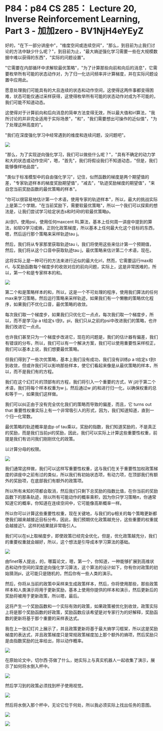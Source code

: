 # P84：p84 CS 285： Lecture 20, Inverse Reinforcement Learning, Part 3 - 加加zero - BV1NjH4eYEyZ

好的，"在下一部分讲座中"，"维度空间或连续空间"，"那么，到目前为止我们讨论的方法中缺少什么呢？"，到目前为止，"最大熵逆强化学习需要一些在大规模数据中难以获得的东西"，"实际的问题设置"。

"它需要在内部循环中求解软最优策略"，"为了计算那些向前和向后的消息"，它需要枚举所有可能的状态动作对，为了归一化访问频率并计算梯度，并在实际问题设置中应用此。

愿意处理我们可能具有的大且连续的状态和动作空间，这使得这两件事都变得困难，状态可能仅通过采样获得，这使得枚举所有可能的状态动作对成为不可能的，我们可能不知道动态。

这使得对于计算前向和后向消息的简单方法变得无效，所以最大值和irl算法，"我所讨论的并非完全适用于实际场景"，"和"，"我们需要想出可操作的近似值"，"为了处理这种高度的"。

"我们在深度强化学习中经常遇到的维度和连续问题，没问题吧"。

![](img/ca36acdffc20d8e82a39d4507323867f_1.png)

"那么，为了实现逆向强化学习，我们可以做些什么呢？"，"具有不确定的动力学和大的状态或动作空间"，嗯，"首先"，我们将假设我们不知道动态，"但是，我们能够像样地品尝"。

"类似于标准模型中的自由强化学习"，记住，似然函数的梯度是两个期望值的差，"专家轨迹样本的梯度奖励期望值"，"减去"，"轨迹奖励梯度的期望值"，"来自您当前奖励函数的最优策略的样本"。

"你可以很容易地估计第一个术语，使用专家的轨迹样本"，所以，最大的挑战实际上是第二个学期，"在当前奖励下，需要软最优策略"，所以一个我们可以探索的想法是，让我们尝试学习给定状态s和时间t的软最优策略p。

从t到1，使用psi，使用任何maxcent RL算法，基本上任何周一讲座中提到的算法，如软Q学习或熵，正则化政策梯度，所以基本上任何最大化这个目标的东西，嗯，然后运行那个策略来采样轨迹tau j。

然后，我们将从专家那里获取轨迹tau i，我们将使用这些来估计第一个预期值，然后，我们将从这个口音中获取轨迹tau j，最优策略来估计第二个术语，现在。

这将实际上是一种可行的方法来进行近似的最大化irl，然而，它需要运行max和rl，与奖励函数每个梯度步的收敛对应的前向问题，实际上，这是非常困难的，所以，第一个和是专家样本的和。



![](img/ca36acdffc20d8e82a39d4507323867f_3.png)

第二个和是策略样本的和，所以，这是一个不可处理的程序，使用我们算法的任何max来学习策略，然后运行策略来采样轨迹，如果我们有一个懒散的策略优化程序，如果我们不优化口音，最优策略的收敛。

每次我们取一个梯度步，如果我们只优化它一点点，每次我们取一个梯度步，所以，而不是学习p a t给定s t到t，pi，我们只从之前的psi中改进我们的策略，也许我们改进它一点点。

也许我们甚至只为一个梯度步改进它，现在的问题是，我们的估计器有偏差，我们有错误的分布，所以，我们可以有一个解决方案，我们可以使用重要性采样校正，我们可以基本上说，我们想要最优策略。

但我们得到了一些次优策略，基本上我们没有成功，我们没有训练p a t给定s t到t到收敛，但或许我们可以影响那些样本，使它们看起来像是从最优策略的样本，所以，而不是我们有的方程。

我们在这个幻灯片的顶部有的方程，我们将引入一个重要的方式，W j对于第二个术语，我们将每个样本权重为w j，然后通过w j的和进行归一化，以确保权重的总和等于一，如果我们这样做。

我们可以纠正由于没有完全优化我们的策略而导致的偏差，而且，它 turns out that 重要性权重实际上有一个非常吸引人的形式，因为，我们知道知道，直到一个归一化常数。

最优策略的轨迹概率是由p of tau乘以，奖励的指数，我们知道奖励的，不是真正的奖励，而是我们当前pi的奖励，因此，我们可以实际上计算这些重要性权重，前提是我们有访问我们刚刚优化的政策。

以计算分母的权限。

![](img/ca36acdffc20d8e82a39d4507323867f_5.png)

我们通常这样做，我们可以这样写重要性权重，这与我们在关于重要性加权政策梯度的讲座中之前有过的类似，所以我们有初始状态项，有动力项，在顶部我们有额外的奖励项，在底部我们有额外的政策项。

所以所有未知的项都会取消，然后我们只剩下总奖励的指数比值，在你当前的奖励函数下的那条轨迹，除以所有可能动作的概率乘积，因为你只学习策略π，你通常知道它的概率，你知道在连续空间中，它可能像高斯概率一样。

所以你可以计算这些重要性权重，现在关键地，与我们的ψ相关的每个策略更新都使我们越来越接近目标分布，因此，我们预期优化政策越充分，这些重要的权重就会越接近1，这样的结果就非常吸引人。

我们可以在si上取梯度步，即使政策已经完全优化，但是，优化政策越充分，我们的重要权重就会越好，所以，这个想法是引导成本学习算法的基础。



![](img/ca36acdffc20d8e82a39d4507323867f_7.png)

由finet等人提出，的，哪篇论文，嗯，第一个，你知道，一种能够扩展到高维状态和动作空间的深度逆向强化学习算法，这个算法的设计如下，你有你对政策的初始猜测pi，这可能只是随机的，然后你有一些人类的演示。

然后，你将从当前的政策中采样来生成政策样本，然后，你将使用那些，那些政策样本和人类演示将用于更新奖励，基本上使用你提供的样本和演示，然后更新后的奖励将被用于更新政策，所以嗯，最后。

这将产生一个奖励函数和一个实际有效的政策，如果政策被优化到收敛，政策实际上将是那个奖励函数的好政策，奖励函数应该希望是对专家行为的好解释，奖励函数的更新将基于那个重要的采样表达式。

我在上一张幻灯片上展示了，并且政策更新将基于最大熵学习框架，所以这是奖励梯度的表达式，并且政策梯度只是常规政策梯度加上那个额外的熵项，然后奖励只是由指数奖励的比率给出，除以动作概率。



![](img/ca36acdffc20d8e82a39d4507323867f_9.png)

在原始论文中，切尔西·芬做了什么，她实际上与真实机器人一起收集了演示，展示了如何将水倒入杯中。

![](img/ca36acdffc20d8e82a39d4507323867f_11.png)

然后学习到的政策必须找到杯子使用视觉。

![](img/ca36acdffc20d8e82a39d4507323867f_13.png)

然后将水倒入那个杯中，无论它位于何处，所以我必须实际上找出任务的意图。

![](img/ca36acdffc20d8e82a39d4507323867f_15.png)

![](img/ca36acdffc20d8e82a39d4507323867f_16.png)